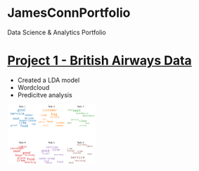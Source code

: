 # JamesConnPortfolio
Data Science &amp; Analytics Portfolio

# [Project 1 - British Airways Data](https://github.com/jconn5803/BritishAirwaysData)
* Created a LDA model
* Wordcloud
* Predicitve analysis

<img src="/images/wordcloud.png" alt="drawing" width="200"/>
